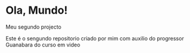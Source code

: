 # Ola, Mundo!
 Meu segundo projecto

 Este é o sengundo repositorio criado por mim com auxilio do progressor Guanabara do curso em video
